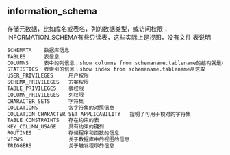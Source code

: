 ## information_schema
存储元数据，比如库名或表名，列的数据类型，或访问权限；
INFORMATION_SCHEMA有些只读表，这些实际上是视图，没有文件
表说明

```bash
SCHEMATA	数据库信息	
TABLES		表信息
COLUMNS		表中的列信息；show columns from schemaname.tablename的结构就是从这里取
STATISTICS	表索引的信息；show index from schemaname.tablename从这取
USER_PRIVILEGES		用户权限
SCHEMA_PRIVILEGES	方案权限
TABLE_PRIVILEGES	表权限
COLUMN_PRIVILEGES	列权限
CHARACTER_SETS		字符集
COLLATIONS			各字符集的对照信息
COLLATION_CHARACTER_SET_APPLICABILITY	指明了可用于校对的字符集
TABLE_CONSTRAINTS	存在约束的表
KEY_COLUMN_USAGE	具有约束的键列
ROUTINES			存储程序和函数的信息
VIEWS				关于数据库中的视图的信息
TRIGGERS			关于触发程序的信息
```
